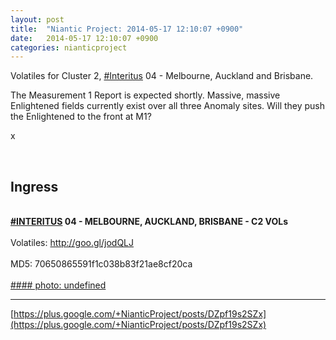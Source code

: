 ```yaml
---
layout: post
title:  "Niantic Project: 2014-05-17 12:10:07 +0900"
date:   2014-05-17 12:10:07 +0900
categories: nianticproject
---
```

Volatiles for Cluster 2, [#Interitus](https://plus.google.com/s/%23Interitus "") 04 - Melbourne, Auckland and Brisbane.

The Measurement 1 Report is expected shortly. Massive, massive Enlightened fields currently exist over all three Anomaly sites. Will they push the Enlightened to the front at M1?

x<div class="shared"><br /><h2>Ingress</h2><br /><b><a rel="nofollow" class="ot-hashtag" href="https://plus.google.com/s/%23INTERITUS">#INTERITUS</a></b><b> 04 - MELBOURNE, AUCKLAND, BRISBANE - C2 VOLs</b><br /><br />Volatiles: <a href="http://goo.gl/jodQLJ" class="ot-anchor">http://goo.gl/jodQLJ</a><br /><br />MD5: 70650865591f1c038b83f21ae8cf20ca<br /><br /></div>
[#### photo: undefined](https://lh4.googleusercontent.com/-rOxviJ7GV8I/U3bSp0uw9iI/AAAAAAAAw-4/bfL9h6dePW4/bris_wide.jpg "")
- - -
[https://plus.google.com/+NianticProject/posts/DZpf19s2SZx](https://plus.google.com/+NianticProject/posts/DZpf19s2SZx)
